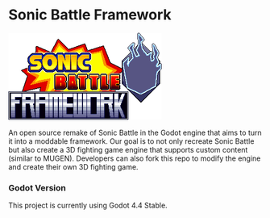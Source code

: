 # Sonic Battle Framework

![image](sbf_logo.png)

An open source remake of Sonic Battle in the Godot engine that aims to turn it into a moddable framework. Our goal is to not only recreate Sonic Battle but also create a 3D fighting game engine that supports custom content (similar to MUGEN). Developers can also fork this repo to modify the engine and create their own 3D fighting game.

### Godot Version
This project is currently using Godot 4.4 Stable.
